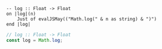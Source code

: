 ```applescript
-- log :: Float -> Float
on |log|(n)
    Just of evalJSMay(("Math.log(" & n as string) & ")")
end |log|
```

```js
// log :: Float -> Float
const log = Math.log;
```